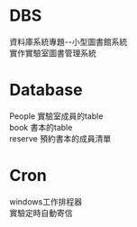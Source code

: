 # DBS
資料庫系統專題--小型圖書館系統 \
實作實驗室圖書管理系統 

# Database
People 實驗室成員的table \
book 書本的table \
reserve 預約書本的成員清單 

# Cron
windows工作排程器 \
實驗定時自動寄信
